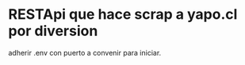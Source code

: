 <h1>RESTApi que hace scrap a yapo.cl por diversion</h1>

adherir .env con puerto a convenir para iniciar.
